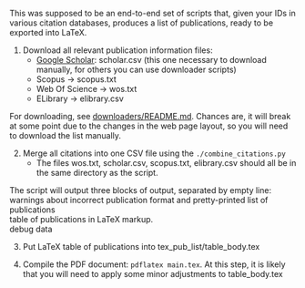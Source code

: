 This was supposed to be an end-to-end set of scripts that, given your IDs in
various citation databases, produces a list of publications, ready to be
exported into LaTeX.

1. Download all relevant publication information files:
    - [Google Scholar](https://scholar.google.com/citations?hl=en&user=v9pTs7IAAAAJ&view_op=list_works&sortby=pubdate): scholar.csv (this one necessary to download manually, for others you can use downloader scripts)
    - Scopus -> scopus.txt
    - Web Of Science -> wos.txt
    - ELibrary -> elibrary.csv

For downloading, see [downloaders/README.md](downloaders/README.md). Chances are, it
will break at some point due to the changes in the web page layout, so
you will need to download the list manually.

2. Merge all citations into one CSV file using the `./combine_citations.py`
    - The files wos.txt, scholar.csv, scopus.txt, elibrary.csv should all be in the same directory as the script.

The script will output three blocks of output, separated by empty line:
<br>
warnings about incorrect publication format and pretty-printed list of publications
<br>
table of publications in LaTeX markup.
<br>
debug data

3. Put LaTeX table of publications into tex_pub_list/table_body.tex

4. Compile the PDF document: `pdflatex main.tex`. At this step, it is likely that
you will need to apply some minor adjustments to table_body.tex

